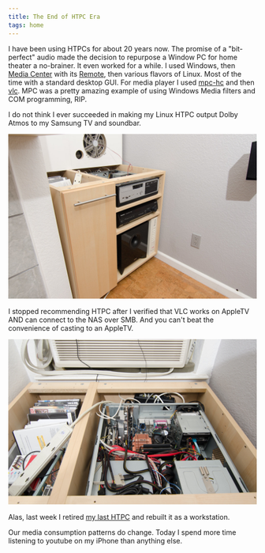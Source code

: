 ```yaml
---
title: The End of HTPC Era
tags: home
---
```


I have been using HTPCs for about 20 years now.  The promise of a "bit-perfect"
audio made the decision to repurpose a Window PC for home theater a no-brainer.
It even worked for a while.  I used Windows, then
[Media Center](https://en.wikipedia.org/wiki/Windows_Media_Center) with its
[Remote](https://www.google.com/search?q=microsoft+windows+media+remote),
then various flavors of Linux.  Most of the time with a standard desktop
GUI.  For media player I used [mpc-hc](https://mpc-hc.org/) and then
[vlc](https://www.videolan.org/).  MPC was a pretty amazing example of using
Windows Media filters and COM programming, RIP.

I do not think I ever succeeded in making my Linux HTPC output Dolby Atmos
to my Samsung TV and soundbar.

![htpc](/img/7019699621_e4baef658c_b.jpg)

I stopped recommending HTPC after I verified that VLC works on AppleTV AND
can connect to the NAS over SMB.  And you can't beat the convenience of
casting to an AppleTV.

![htpc](/img/7019707437_4989bc576b_h.jpg)

Alas, last week I retired [my last HTPC](/hardware/exi/) and rebuilt it as a
workstation.

Our media consumption patterns do change.  Today I spend more time listening to
youtube on my iPhone than anything else.
